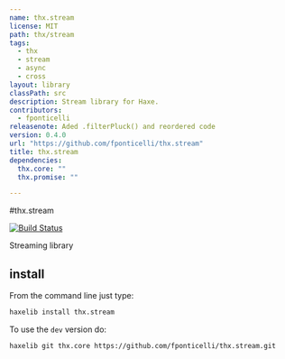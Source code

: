 ```yaml
---
name: thx.stream
license: MIT
path: thx/stream
tags: 
  - thx
  - stream
  - async
  - cross
layout: library
classPath: src
description: Stream library for Haxe.
contributors: 
  - fponticelli
releasenote: Aded .filterPluck() and reordered code
version: 0.4.0
url: "https://github.com/fponticelli/thx.stream"
title: thx.stream
dependencies: 
  thx.core: ""
  thx.promise: ""

---
```


#thx.stream

[![Build Status](https://travis-ci.org/fponticelli/thx.stream.svg)](https://travis-ci.org/fponticelli/thx.stream)

Streaming library

## install

From the command line just type:

```bash
haxelib install thx.stream
```

To use the `dev` version do:

```bash
haxelib git thx.core https://github.com/fponticelli/thx.stream.git
```


